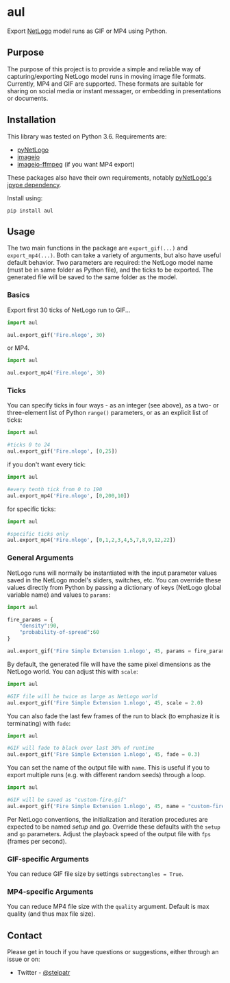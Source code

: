 # aul

Export [NetLogo](https://ccl.northwestern.edu/netlogo/) model runs as GIF or MP4 using Python.

## Purpose
The purpose of this project is to provide a simple and reliable way of capturing/exporting NetLogo model runs in moving image file formats.
Currently, MP4 and GIF are supported. These formats are suitable for sharing on social media or instant messager, or embedding in presentations or
documents.

## Installation

This library was tested on Python 3.6. Requirements are:
* [pyNetLogo](http://pynetlogo.readthedocs.io/en/latest/)
* [imageio](http://imageio.github.io/)
* [imageio-ffmpeg](https://github.com/imageio/imageio-ffmpeg) (if you want MP4 export)

These packages also have their own requirements, notably [pyNetLogo's jpype dependency](https://pynetlogo.readthedocs.io/en/latest/install.html).

Install using:

```
pip install aul
```

## Usage

The two main functions in the package are `export_gif(...)` and `export_mp4(...)`. Both can take a variety of arguments, but also have useful default behavior. 
Two parameters are required: the NetLogo model name (must be in same folder as Python file), and the ticks to be exported. The generated file will be saved to
the same folder as the model.

### Basics

Export first 30 ticks of NetLogo run to GIF...

```py
import aul

aul.export_gif('Fire.nlogo', 30)

```

or MP4.

```py
import aul

aul.export_mp4('Fire.nlogo', 30)

```

### Ticks

You can specify ticks in four ways - as an integer (see above), as a two- or three-element list of Python `range()` parameters, or as an explicit list of ticks:

```py
import aul

#ticks 0 to 24
aul.export_gif('Fire.nlogo', [0,25])

```

if you don't want every tick:

```py
import aul

#every tenth tick from 0 to 190
aul.export_mp4('Fire.nlogo', [0,200,10])

```

for specific ticks:

```py
import aul

#specific ticks only
aul.export_mp4('Fire.nlogo', [0,1,2,3,4,5,7,8,9,12,22])

```

### General Arguments
NetLogo runs will normally be instantiated with the input parameter values saved in the NetLogo model's sliders, switches, etc.
You can override these values directly from Python by passing a dictionary of keys (NetLogo global variable name) and values to `params`:

```py
import aul

fire_params = {
    "density":90,
    "probability-of-spread":60
}

aul.export_gif('Fire Simple Extension 1.nlogo', 45, params = fire_params)

```

By default, the generated file will have the same pixel dimensions as the NetLogo world. You can adjust this with `scale`:

```py
import aul

#GIF file will be twice as large as NetLogo world
aul.export_gif('Fire Simple Extension 1.nlogo', 45, scale = 2.0)

```

You can also fade the last few frames of the run to black (to emphasize it is terminating) with `fade`:

```py
import aul

#GIF will fade to black over last 30% of runtime
aul.export_gif('Fire Simple Extension 1.nlogo', 45, fade = 0.3)

```

You can set the name of the output file with `name`. 
This is useful if you to export multiple runs (e.g. with different random seeds) through a loop.

```py
import aul

#GIF will be saved as "custom-fire.gif"
aul.export_gif('Fire Simple Extension 1.nlogo', 45, name = "custom-fire")

```

Per NetLogo conventions, the initialization and iteration procedures are expected to be named *setup* and *go*. Override these
defaults with the `setup` and `go` parameters. Adjust the playback speed of the output file with `fps` (frames per second).

### GIF-specific Arguments

You can reduce GIF file size by settings `subrectangles = True`.

### MP4-specific Arguments

You can reduce MP4 file size with the `quality` argument. Default is max quality (and thus max file size).

## Contact
Please get in touch if you have questions or suggestions, either through an issue or on: 
* Twitter - [@steipatr](https://twitter.com/steipatr)
